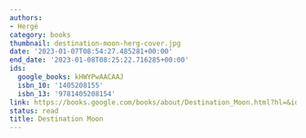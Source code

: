 ```yaml
---
authors:
- Hergé
category: books
thumbnail: destination-moon-herg-cover.jpg
date: '2023-01-07T08:54:27.485281+00:00'
end_date: '2023-01-08T08:25:22.716285+00:00'
ids:
  google_books: kHWYPwAACAAJ
  isbn_10: '1405208155'
  isbn_13: '9781405208154'
link: https://books.google.com/books/about/Destination_Moon.html?hl=&id=kHWYPwAACAAJ
status: read
title: Destination Moon
---
```

